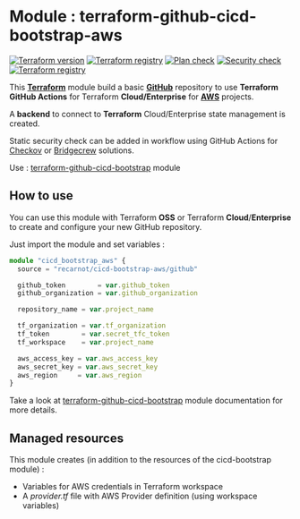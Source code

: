 # Module : terraform-github-cicd-bootstrap-aws

<p align="left">
<a href="https://github.com/recarnot/terraform-github-cicd-bootstrap-aws/"><img alt="Terraform version" src="https://img.shields.io/badge/Terraform-%3E%3D0.12-orange" /></a>
<a href="https://registry.terraform.io/modules/recarnot/cicd-bootstrap-aws/github/"><img alt="Terraform registry" src="https://img.shields.io/github/v/release/recarnot/terraform-github-cicd-bootstrap-aws" /></a>
<a href="https://github.com/recarnot/terraform-github-cicd-bootstrap-aws/actions"><img alt="Plan check" src="https://github.com/recarnot/terraform-github-cicd-bootstrap-aws/workflows/Plan%20check/badge.svg" /></a>
<a href="https://github.com/recarnot/terraform-github-cicd-bootstrap-aws/actions"><img alt="Security check" src="https://github.com/recarnot/terraform-github-cicd-bootstrap-aws/workflows/Security%20check/badge.svg" /></a>
<a href="https://registry.terraform.io/modules/recarnot/cicd-bootstrap-aws/github/"><img alt="Terraform registry" src="https://img.shields.io/badge/Terraform-registry-blue" /></a>
</p>


This [**Terraform**](https://www.terraform.io/) module build a basic [**GitHub**](https://github.com/) repository to use **Terraform** **GitHub Actions** for Terraform **Cloud/Enterprise** for **[AWS](https://aws.amazon.com/fr/console/)** projects.

A **backend** to connect to **Terraform** Cloud/Enterprise state management is created.

Static security check can be added in workflow using GitHub Actions for [Checkov](https://www.checkov.io/) or [Bridgecrew](https://www.bridgecrew.cloud/) solutions.

Use : [terraform-github-cicd-bootstrap](https://registry.terraform.io/modules/recarnot/cicd-bootstrap/github/) module



## How to use

You can use this module with Terraform **OSS** or Terraform **Cloud**/**Enterprise** to create and configure your new GitHub repository.

Just import the module and set variables :  

```typescript
module "cicd_bootstrap_aws" {
  source = "recarnot/cicd-bootstrap-aws/github"

  github_token        = var.github_token
  github_organization = var.github_organization

  repository_name = var.project_name

  tf_organization = var.tf_organization
  tf_token        = var.secret_tfc_token
  tf_workspace    = var.project_name

  aws_access_key = var.aws_access_key
  aws_secret_key = var.aws_secret_key
  aws_region     = var.aws_region
}
```



Take a look at  [terraform-github-cicd-bootstrap](https://registry.terraform.io/modules/recarnot/cicd-bootstrap/github/) module documentation for more details.



## Managed resources

This module creates (in addition to the resources of the cicd-bootstrap module) :

- Variables for AWS credentials in Terraform workspace
- A *provider.tf* file with AWS Provider definition (using workspace variables)

